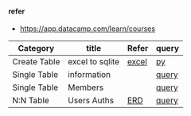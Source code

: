 #### refer 
+ https://app.datacamp.com/learn/courses


| Category | title | Refer | query |
| ----- | --- | ------ | ------ |
| Create Table | excel to sqlite | [excel](./queries/codes/datasets_template.xlsx) | [py](./queries/codes/excel_sheet_to_sqlite.py) |
| Single Table | information |  | [query](./queries/information.sql) |
| Single Table | Members |  | [query](./queries/members.sql) |
| N:N Table | Users Auths | [ERD](https://github.com/yojulab/learn_ERDs/blob/main/projects/excel_erds/Users_Auths.vuerd) | [query](./queries/Users_Auths_query.sql) |